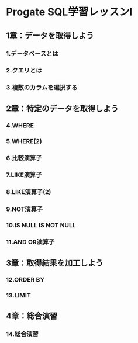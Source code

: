 # Progate SQL学習レッスンⅠ

## 1章：データを取得しよう
### 1.データベースとは
### 2.クエリとは
### 3.複数のカラムを選択する
## 2章：特定のデータを取得しよう
### 4.WHERE
### 5.WHERE(2)
### 6.比較演算子
### 7.LIKE演算子
### 8.LIKE演算子(2)
### 9.NOT演算子
### 10.IS NULL IS NOT NULL
### 11.AND OR演算子
## 3章：取得結果を加工しよう
### 12.ORDER BY
### 13.LIMIT
## 4章：総合演習
### 14.総合演習